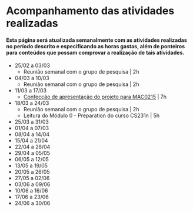 # Acompanhamento das atividades realizadas
#### Esta página será atualizada semanalmente com as atividades realizadas no período descrito e especificando as horas gastas, além de ponteiros para conteúdos que possam comprovar a realização de tais atividades. 

* 25/02 a 03/03
    + Reunião semanal com o grupo de pesquisa | 2h
* 04/03 a 10/03
    + Reunião semanal com o grupo de pesquisa | 2h
* 11/03 a 17/03
    + [Confecção de apresentação do projeto para MAC0215](https://github.com/robonauta/IC/blob/master/MAC0215/%5BMAC0215%5D%20Apresenta%C3%A7%C3%A3o%20do%20projeto.pdf) | 7h 
* 18/03 a 24/03
    + Reunião semanal com o grupo de pesquisa | 2h
    + Leitura do Módulo 0 - Preparation do curso CS231n | 5h 
* 25/03 a 31/03
* 01/04 a 07/03
* 08/04 a 14/04
* 15/04 a 21/04
* 22/04 a 28/04
* 29/04 a 05/05
* 06/05 a 12/05
* 13/05 a 19/05
* 20/05 a 26/05
* 27/05 a 02/06
* 03/06 a 09/06
* 10/06 a 16/06
* 17/06 a 23/06
* 24/06 a 30/06
